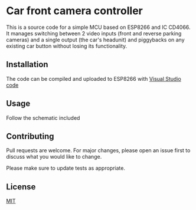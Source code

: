# Car front camera controller

This is a source code for a simple MCU based on ESP8266 and IC CD4066. It manages switching between 2 video inputs (front and reverse parking cameras) and a single output (the car's headunit) and piggybacks on any existing car button without losing its functionality.

## Installation

The code can be compiled and uploaded to ESP8266 with [Visual Studio code](https://code.visualstudio.com/)


## Usage

Follow the schematic included

## Contributing
Pull requests are welcome. For major changes, please open an issue first to discuss what you would like to change.

Please make sure to update tests as appropriate.

## License
[MIT](https://choosealicense.com/licenses/mit/)